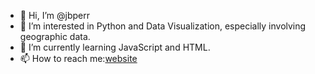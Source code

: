 - 👋 Hi, I’m @jbperr
- 👀 I’m interested in Python and Data Visualization, especially involving geographic data.
- 🌱 I’m currently learning JavaScript and HTML.
- 📫 How to reach me:[website](benperry.org)

<!---
jbperr/jbperr is a ✨ special ✨ repository because its `README.md` (this file) appears on your GitHub profile.
You can click the Preview link to take a look at your changes.
--->
